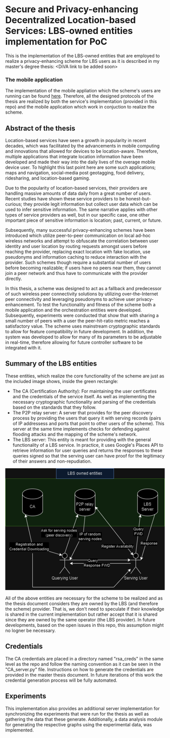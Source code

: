 # Secure and Privacy-enhancing Decentralized Location-based Services: LBS-owned entities implementation for PoC

This is the implementation of the LBS-owned entities that are employed to realize a privacy-enhancing scheme for LBS users as it is described in my master's degree thesis: \<DiVA link to be added soon\>

### The mobile application

The implementation of the mobile appliation which the scheme's users are running can be found [here](https://github.com/MavrosOplarxigos/LBS_app_for_PoC).
Therefore, all the designed protocols of the thesis are realized by both the service's implementation (provided in this repo) and the mobile application which work in conjuction to realize the scheme.

## Abstract of the thesis

Location-based services have seen a growth in popularity in recent decades, which was facilitated by the advancements in mobile computing and innovations that allowed for devices to be location-aware. Therefore, multiple applications that integrate location information have been developed and made their way into the daily lives of the overage mobile device user. To highlight this last point here are some such applications; maps and navigation, social-media post geotagging, food delivery, ridesharing, and location-based gaming.

Due to the popularity of location-based services, their providers are handling massive amounts of data daily from a great number of users. Recent studies have shown these service providers to be honest-but-curious; they provide legit information but collect user data which can be used to infer sensitive information. The same narrative applies with other types of service providers as well, but in our specific case, one other important piece of sensitive information is location; past, current, or future.

Subsequently, many successful privacy-enhancing schemes have been introduced which utilize peer-to-peer communication on local ad-hoc wireless networks and attempt to obfuscate the correlation between user identity and user location by routing requests amongst users before reaching the provider, replacing exact location with fake location, use pseudonyms and information caching to reduce interaction with the provider. Such schemes though require a substantial number of users before becoming realizable; if users have no peers near them, they cannot join a peer network and thus have to communicate with the provider directly.

In this thesis, a scheme was designed to act as a fallback and predecessor of such wireless peer connectivity solutions by utilizing over-the-Internet peer connectivity and leveraging pseudonyms to achieve user privacy-enhancement. To test the functionality and fitness of the scheme both a mobile application and the orchestration entities were developed. Subsequently, experiments were conducted that show that with sharing a small number of peers with a user the peer-hit-ratio metric reaches a satisfactory value. The scheme uses mainstream cryptographic standards to allow for feature compatibility in future development. In addition, the system was developed to allow for many of its parameters to be adjustable in real-time, therefore allowing for future controller software to be integrated with it.

## Summary of the LBS entities

These entities, which realize the core functionality of the scheme are just as the included image shows, inside the green rectangle:

- The CA (Certification Authority): For maintaining the user certificates and the credentials of the service itself. As well as implementing the necessary cryptographic functionality and parsing of the credentials based on the standards that they follow.
- The P2P relay server: A server that provides for the peer discovery process by providing the users that query it with serving records (pairs of IP addressess and ports that point to other users of the scheme). This server at the same time implements checks for defending against flooding attacks and the mapping of the scheme's network.
- The LBS server: This entity is meant for providing with the general functionality of a LBS service. In practice, it uses Google's Places API to retrieve information for user queries and returns the responses to these queries signed so that the serving user can have proof for the legitimacy of their answers and non-repudiation.

<p align="center">
  <img src="./images/scheme.png" alt="Diagram of the Scheme" width="600"/>
</p>

All of the above entities are necessary for the scheme to be realized and as the thesis document considers they are owned by the LBS (and therefore the scheme) provider. That is, we don't need to speculate if their knowledge is shared in the current implementation but rather accept that it is shared since they are owned by the same operator (the LBS provider). In future developments, based on the open issues in this repo, this assumption might no logner be necessary.

## Credentials
The CA credentials are placed in a directory named "rsa_creds" in the same level as the repo and follow the naming convention as it can be seen in the "CA_server.py" file. Instructions on how to generate the credentials are provided in the master thesis document. In future iterations of this work the credential generation process will be fully automated.

## Experiments
This implementation also provides an additional server implementation for synchronizing the experiments that were run for the thesis as well as gathering the data that these generate. Additionally, a data analysis module for generating the respective graphs using the experimental data, was implemented.
